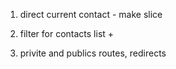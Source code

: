 <!-- AppBar Navigation (Home(зліва)LOgin/register(справа)) -->

<!-- Navigation (Home(left) LogIn/Register(right)) -->

<!-- AppBar
	1. => App.js
 -->

<!-- Navigation
	1. => AppBar
 -->

<!-- Home only text
	1. => Navigation
 -->

<!-- LogIn
	1. form for login => LoginPage => Navigation
	2. redirect to contatcs
	3. after login register not vissible
	4. "hi, {name}, log out button
	5.
 -->

 <!-- Register
	1. form for register => RegisterPage => Navigation
	2. redirect to contatcs	
	3. after register, login not vissible
	4. "hi, {name}, log out button	
 -->

 <!-- Contacts -->

 <!-- Маршрути
	'' home
	/login => redirect to contacts
	/register => redirect to contacts
	/contacts => after logout redirect to home
  -->
<!-- email: "igorshvydky35@gmail.com"
name: "igorshvydky"
password: "wxda3535" -->

<!-- email: "qweqwe@mail.com"
password: "qweqwe123" -->

<!-- 1. redirect : login => contacts (loginform) / register => contacts
   (registerform) / logout => home (after logout button click) -->
<!--
2. contacts list - відображення при фетчі та після створення +

3. delete contact - make function on delet button click + -->

<!-- 5. persist set +

6. refrech current contact + -->

1. direct current contact - make slice

2. filter for contacts list +

3. privite and publics routes, redirects
